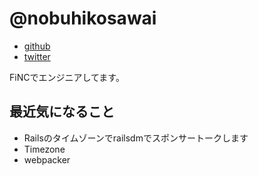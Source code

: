 # @nobuhikosawai

- [github](https://github.com/nobuhikosawai)
- [twitter](https://twitter.com/nobuhikosawai)

FiNCでエンジニアしてます。

## 最近気になること

- Railsのタイムゾーンでrailsdmでスポンサートークします
- Timezone
- webpacker
